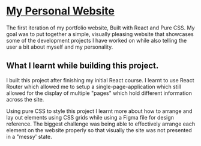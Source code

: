 # [My Personal Website](https://danealexhoffmann.netlify.app/)

The first iteration of my portfolio website, Built with React and Pure CSS. My goal was to put together a simple, visually pleasing website that showcases some of the development projects I have worked on while also telling the user a bit about myself and my personality. 

## What I learnt while building this project.

I built this project after finishing my initial React course. I learnt to use React Router which allowed me to setup a single-page-application which still allowed for the display of multiple "pages" which hold different information across the site. 

Using pure CSS to style this project I learnt more about how to arrange and lay out elements using CSS grids while using a Figma file for design reference. The biggest challenge was being able to effectively arrange each element on the website properly so that visually the site was not presented in a "messy' state.
